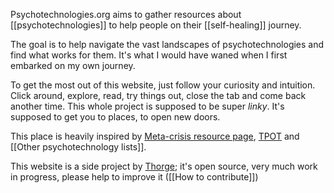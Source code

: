 Psychotechnologies.org aims to gather resources about [[psychotechnologies]] to help people on their [[self-healing]] journey.

The goal is to help navigate the vast landscapes of psychotechnologies and find what works for them. It's what I would have waned when I first embarked on my own journey. 

To get the most out of this website, just follow your curiosity and intuition. Click around, explore, read, try things out, close the tab and come back another time. This whole project is supposed to be super *linky*. It's supposed to get you to places, to open new doors. 

This place is heavily inspired by [Meta-crisis resource page](https://metacrisis.org/META-CRISIS/00.+%F0%9F%91%8B+About/Start+Here), [TPOT](https://knowyourmeme.com/memes/subcultures/tpot-postrat) and [[Other psychotechnology lists]].

This website is a side project by [Thorge](https://twitter.com/thorgexyz); it's open source, very much work in progress, please help to improve it ([[How to contribute]])




